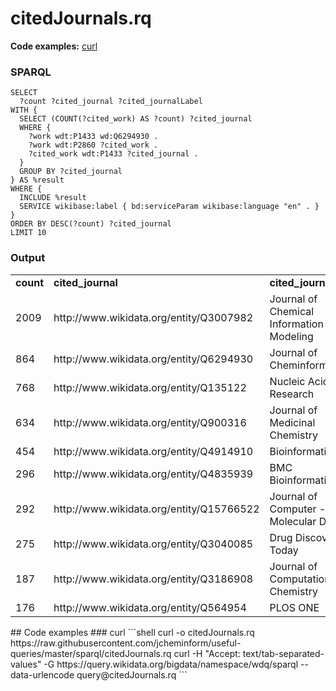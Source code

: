 # citedJournals.rq
**Code examples:** [curl](#curl)
### SPARQL
```sparql
SELECT
  ?count ?cited_journal ?cited_journalLabel
WITH {
  SELECT (COUNT(?cited_work) AS ?count) ?cited_journal
  WHERE {
    ?work wdt:P1433 wd:Q6294930 .
    ?work wdt:P2860 ?cited_work .
    ?cited_work wdt:P1433 ?cited_journal . 
  }
  GROUP BY ?cited_journal
} AS %result
WHERE {
  INCLUDE %result
  SERVICE wikibase:label { bd:serviceParam wikibase:language "en" . } 
}
ORDER BY DESC(?count) ?cited_journal
LIMIT 10

```
### Output
<table>
  <tr>
    <td><b>count</b></td>
    <td><b>cited_journal</b></td>
    <td><b>cited_journalLabel</b></td>
  </tr>
  <tr>
    <td>2009</td>
    <td>http://www.wikidata.org/entity/Q3007982</td>
    <td>Journal of Chemical Information and Modeling</td>
  </tr>
  <tr>
    <td>864</td>
    <td>http://www.wikidata.org/entity/Q6294930</td>
    <td>Journal of Cheminformatics</td>
  </tr>
  <tr>
    <td>768</td>
    <td>http://www.wikidata.org/entity/Q135122</td>
    <td>Nucleic Acids Research</td>
  </tr>
  <tr>
    <td>634</td>
    <td>http://www.wikidata.org/entity/Q900316</td>
    <td>Journal of Medicinal Chemistry</td>
  </tr>
  <tr>
    <td>454</td>
    <td>http://www.wikidata.org/entity/Q4914910</td>
    <td>Bioinformatics</td>
  </tr>
  <tr>
    <td>296</td>
    <td>http://www.wikidata.org/entity/Q4835939</td>
    <td>BMC Bioinformatics</td>
  </tr>
  <tr>
    <td>292</td>
    <td>http://www.wikidata.org/entity/Q15766522</td>
    <td>Journal of Computer - Aided Molecular Design</td>
  </tr>
  <tr>
    <td>275</td>
    <td>http://www.wikidata.org/entity/Q3040085</td>
    <td>Drug Discovery Today</td>
  </tr>
  <tr>
    <td>187</td>
    <td>http://www.wikidata.org/entity/Q3186908</td>
    <td>Journal of Computational Chemistry</td>
  </tr>
  <tr>
    <td>176</td>
    <td>http://www.wikidata.org/entity/Q564954</td>
    <td>PLOS ONE</td>
  </tr>
</table>
## Code examples
### curl
```shell
curl -o citedJournals.rq https://raw.githubusercontent.com/jcheminform/useful-queries/master/sparql/citedJournals.rq
curl -H "Accept: text/tab-separated-values" -G https://query.wikidata.org/bigdata/namespace/wdq/sparql --data-urlencode query@citedJournals.rq
```
